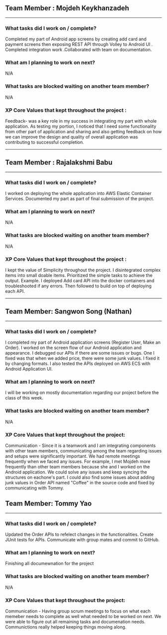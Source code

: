 ## Team Member : Mojdeh Keykhanzadeh
---
### What tasks did I work on / complete?

Completed my part of Android app screens by creating add card and payment screens then exposing REST API through Volley to Android UI . Completed integration work .Collaborated with team on documentation. 



### What am I planning to work on next?
N/A


### What tasks are blocked waiting on another team member?
N/A

### XP Core Values that kept throughout the project :
Feedback- was a key role in my success in integrating my part with whole application. As testing my portion, I noticed that I need some functionality from other part of application and sharing and also getting feedback on how we can improve the design and quality of overall application was contributing to successful completion.



---

## Team Member : Rajalakshmi Babu
---
### What tasks did I work on / complete?
I worked on deploying the whole application into AWS Elastic Container Services. Documented my part as part of final submission of the project.

### What am I planning to work on next?
N/A

### What tasks are blocked waiting on another team member?
N/A

### XP Core Values that kept throughout the project :
I kept the value of Simplicity throughout the project. I disintegrated complex items into small doable items. Prioritized the simple tasks to achieve the output. Example. I deployed Add card API into the docker containers and troubleshooted if any errors. Then followed to build on top of deploying each API.


---

## Team Member: Sangwon Song (Nathan)
---
### What tasks did I work on / complete?

I completed my part of Android application screens (Register User, Make an Order). 
I worked on the screen flow of our Android application and appearance.
I debugged our APIs if there are some issues or bugs. One I fixed was that when we added price, there were some junk values. I fixed it by changing formats.
I also tested the APIs deployed on AWS ECS with Android Application UI.

### What am I planning to work on next?

I will be working on mostly documentation regarding our project before the class of this week.

### What tasks are blocked waiting on another team member?

N/A

### XP Core Values that kept throughout the project:

Communication - Since it is a teamwork and I am integrating components with other team members, communicating among the team regarding issues and setups were significantly important. We had remote meetings frequently when we faced any issues. For example, I met Mojdeh more frequently than other team members because she and I worked on the Android application. We could solve any issues and keep syncing the structures on eachone's part. I could also find some issues about adding junk values in Order API named "Coffee" in the source code and fixed by communicating with Tommy. 



## Team Member: Tommy Yao
---
### What tasks did I work on / complete?
Updated the Order APIs to refelect changes in the functionalities.
Create JUnit tests for APIs.
Communicate with group mates and commit to GitHub.

### What am I planning to work on next?
Finishing all documewnation for the project


### What tasks are blocked waiting on another team member?
N/A

### XP Core Values that kept throughout the project:
Communication - Having group scrum meetings to focus on what each memeber needs to complete as well what needed to be worked on next. We were able to figure out all remaining tasks and documenation needs. Communictions really helped keeping things moving along.

